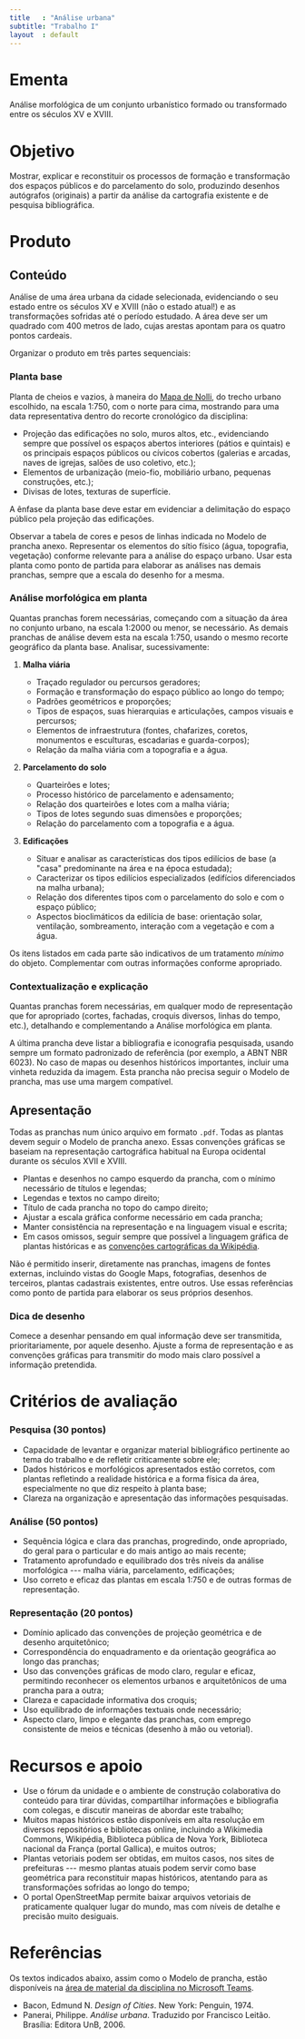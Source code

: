 ```yaml
---
title   : "Análise urbana"
subtitle: "Trabalho I"
layout  : default
---
```


Ementa
======

Análise morfológica de um conjunto urbanístico formado ou transformado
entre os séculos XV e XVIII.

Objetivo
========

Mostrar, explicar e reconstituir os processos de formação e
transformação dos espaços públicos e do parcelamento do solo, produzindo
desenhos autógrafos (originais) a partir da análise da cartografia
existente e de pesquisa bibliográfica.

Produto
=======

Conteúdo
--------

Análise de uma área urbana da cidade selecionada, evidenciando o seu
estado entre os séculos XV e XVIII (não o estado atual!) e as
transformações sofridas até o período estudado. A área deve ser um
quadrado com 400 metros de lado, cujas arestas apontam para os quatro
pontos cardeais.

Organizar o produto em três partes sequenciais:

### Planta base ###

Planta de cheios e vazios, à maneira do [Mapa de Nolli][], do trecho
urbano escolhido, na escala 1:750, com o norte para cima, mostrando para
uma data representativa dentro do recorte cronológico da disciplina:

- Projeção das edificações no solo, muros altos, etc., evidenciando
  sempre que possível os espaços abertos interiores (pátios e quintais)
  e os principais espaços públicos ou cívicos cobertos (galerias e
  arcadas, naves de igrejas, salões de uso coletivo, etc.);
- Elementos de urbanização (meio-fio, mobiliário urbano, pequenas
  construções, etc.);
- Divisas de lotes, texturas de superfície.

A ênfase da planta base deve estar em evidenciar a delimitação do espaço
público pela projeção das edificações.

Observar a tabela de cores e pesos de linhas indicada no Modelo de
prancha anexo. Representar os elementos do sítio físico (água,
topografia, vegetação) conforme relevante para a análise do espaço
urbano. Usar esta planta como ponto de partida para elaborar as análises
nas demais pranchas, sempre que a escala do desenho for a mesma.

### Análise morfológica em planta ###

Quantas pranchas forem necessárias, começando com a situação da área no
conjunto urbano, na escala 1:2000 ou menor, se necessário. As demais
pranchas de análise devem esta na escala 1:750, usando o mesmo recorte
geográfico da planta base. Analisar, sucessivamente:

1. **Malha viária**

   - Traçado regulador ou percursos geradores;
   - Formação e transformação do espaço público ao longo do tempo;
   - Padrões geométricos e proporções;
   - Tipos de espaços, suas hierarquias e articulações, campos visuais e
     percursos;
   - Elementos de infraestrutura (fontes, chafarizes, coretos,
     monumentos e esculturas, escadarias e guarda-corpos);
   - Relação da malha viária com a topografia e a água.

2. **Parcelamento do solo**

   - Quarteirões e lotes;
   - Processo histórico de parcelamento e adensamento;
   - Relação dos quarteirões e lotes com a malha viária;
   - Tipos de lotes segundo suas dimensões e proporções;
   - Relação do parcelamento com a topografia e a água.

3. **Edificações**

   - Situar e analisar as características dos tipos edilícios de base (a
     "casa" predominante na área e na época estudada);
   - Caracterizar os tipos edilícios especializados (edifícios
     diferenciados na malha urbana);
   - Relação dos diferentes tipos com o parcelamento do solo e com o
     espaço público;
   - Aspectos bioclimáticos da edilícia de base: orientação solar,
     ventilação, sombreamento, interação com a vegetação e com a água.

Os itens listados em cada parte são indicativos de um tratamento
*mínimo* do objeto. Complementar com outras informações conforme
apropriado.

### Contextualização e explicação ###

Quantas pranchas forem necessárias, em qualquer modo de representação
que for apropriado (cortes, fachadas, croquis diversos, linhas do tempo,
etc.), detalhando e complementando a Análise morfológica em planta.

A última prancha deve listar a bibliografia e iconografia pesquisada,
usando sempre um formato padronizado de referência (por exemplo, a ABNT
NBR 6023). No caso de mapas ou desenhos históricos importantes, incluir
uma vinheta reduzida da imagem. Esta prancha não precisa seguir o Modelo
de prancha, mas use uma margem compatível.

Apresentação
------------

Todas as pranchas num único arquivo em formato `.pdf`. Todas as plantas
devem seguir o Modelo de prancha anexo. Essas convenções gráficas se
baseiam na representação cartográfica habitual na Europa ocidental
durante os séculos XVII e XVIII.

- Plantas e desenhos no campo esquerdo da prancha, com o mínimo
  necessário de títulos e legendas;
- Legendas e textos no campo direito;
- Título de cada prancha no topo do campo direito;
- Ajustar a escala gráfica conforme necessário em cada prancha;
- Manter consistência na representação e na linguagem visual e escrita;
- Em casos omissos, seguir sempre que possível a linguagem gráfica de
  plantas históricas e as [convenções cartográficas da Wikipédia][].

Não é permitido inserir, diretamente nas pranchas, imagens de fontes
externas, incluindo vistas do Google Maps, fotografias, desenhos de
terceiros, plantas cadastrais existentes, entre outros. Use essas
referências como ponto de partida para elaborar os seus próprios
desenhos.

### Dica de desenho ###

Comece a desenhar pensando em qual informação deve ser transmitida,
prioritariamente, por aquele desenho. Ajuste a forma de representação e
as convenções gráficas para transmitir do modo mais claro possível a
informação pretendida.

Critérios de avaliação
======================

### Pesquisa (30 pontos) ###

- Capacidade de levantar e organizar material bibliográfico pertinente
  ao tema do trabalho e de refletir criticamente sobre ele;
- Dados históricos e morfológicos apresentados estão corretos, com
  plantas refletindo a realidade histórica e a forma física da área,
  especialmente no que diz respeito à planta base;
- Clareza na organização e apresentação das informações pesquisadas.

### Análise (50 pontos) ###

- Sequência lógica e clara das pranchas, progredindo, onde apropriado,
  do geral para o particular e do mais antigo ao mais recente;
- Tratamento aprofundado e equilibrado dos três níveis da análise
  morfológica --- malha viária, parcelamento, edificações;
- Uso correto e eficaz das plantas em escala 1:750 e de outras formas
  de representação.

### Representação (20 pontos) ###

- Domínio aplicado das convenções de projeção geométrica e de desenho
  arquitetônico;
- Correspondência do enquadramento e da orientação geográfica ao longo
  das pranchas;
- Uso das convenções gráficas de modo claro, regular e eficaz,
  permitindo reconhecer os elementos urbanos e arquitetônicos de uma
  prancha para a outra;
- Clareza e capacidade informativa dos croquis;
- Uso equilibrado de informações textuais onde necessário;
- Aspecto claro, limpo e elegante das pranchas, com emprego
  consistente de meios e técnicas (desenho à mão ou vetorial).

Recursos e apoio
================

- Use o fórum da unidade e o ambiente de construção colaborativa do
  conteúdo para tirar dúvidas, compartilhar informações e bibliografia
  com colegas, e discutir maneiras de abordar este trabalho;
- Muitos mapas históricos estão disponíveis em alta resolução em
  diversos repositórios e bibliotecas online, incluindo a Wikimedia
  Commons, Wikipédia, Biblioteca pública de Nova York, Biblioteca
  nacional da França (portal Gallica), e muitos outros;
- Plantas vetoriais podem ser obtidas, em muitos casos, nos sites de
  prefeituras --- mesmo plantas atuais podem servir como base geométrica
  para reconstituir mapas históricos, atentando para as transformações
  sofridas ao longo do tempo;
- O portal OpenStreetMap permite baixar arquivos vetoriais de
  praticamente qualquer lugar do mundo, mas com níveis de detalhe e
  precisão muito desiguais.

Referências
===========

Os textos indicados abaixo, assim como o Modelo de prancha, estão
disponíveis na [área de material da disciplina no Microsoft
Teams](https://teams.microsoft.com/_#/school/files/Geral?threadId=19%3A4a57708d384d465096a27eeeb24cbf44%40thread.tacv2&ctx=channel&context=Trabalho%25201&rootfolder=%252Fsites%252FTAU0006%252FMaterial%2520de%2520Aula%252FTrabalho%25201).

- Bacon, Edmund N. *Design of Cities*. New York: Penguin, 1974.
- Panerai, Philippe. *Análise urbana*. Traduzido por Francisco Leitão.
  Brasília: Editora UnB, 2006.

[convenções cartográficas da Wikipédia]: https://en.wikipedia.org/wiki/Wikipedia:WikiProject_Maps/Conventions

[Mapa de Nolli]: https://pt.wikipedia.org/wiki/Giambattista_Nolli
